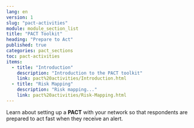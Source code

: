 ```yaml
---
lang: en
version: 1
slug: "pact-activities"
module: module_section_list
title: "PACT Toolkit"
heading: "Prepare to Act"
published: true
categories: pact_sections
toc: pact-activities
items:
  - title: "Introduction"
    description: "Introduction to the PACT toolkit"
    link: pact%20activities/Introduction.html
  - title: "Risk Mapping"
    description: "Risk mapping..."
    link: pact%20activities/Risk-Mapping.html
---
```



Learn about setting up a **PACT** with your network so that respondents are  prepared to act fast when they receive an alert.